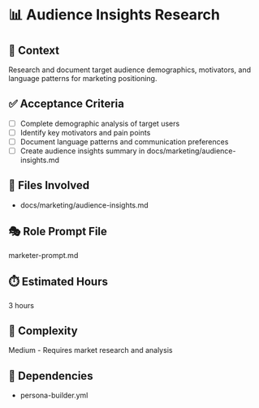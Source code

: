 # 📊 Audience Insights Research

## 🧠 Context
Research and document target audience demographics, motivators, and language patterns for marketing positioning.

## ✅ Acceptance Criteria
- [ ] Complete demographic analysis of target users
- [ ] Identify key motivators and pain points
- [ ] Document language patterns and communication preferences
- [ ] Create audience insights summary in docs/marketing/audience-insights.md

## 📁 Files Involved
- docs/marketing/audience-insights.md

## 🎭 Role Prompt File
marketer-prompt.md

## ⏱️ Estimated Hours
3 hours

## 🧩 Complexity
Medium - Requires market research and analysis

## 🔗 Dependencies
- persona-builder.yml
